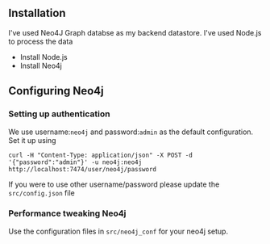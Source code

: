 ## Installation
I've used Neo4J Graph databse as my backend datastore. I've used Node.js to process the data

* Install Node.js
* Install Neo4j 

## Configuring Neo4j

### Setting up authentication
We use username:`neo4j` and password:`admin` as the default configuration.
Set it up using

`curl -H "Content-Type: application/json" -X POST -d '{"password":"admin"}' -u neo4j:neo4j http://localhost:7474/user/neo4j/password`

If you were to use other username/password please update the `src/config.json` file


### Performance tweaking Neo4j
Use the configuration files in `src/neo4j_conf` for your neo4j setup.


